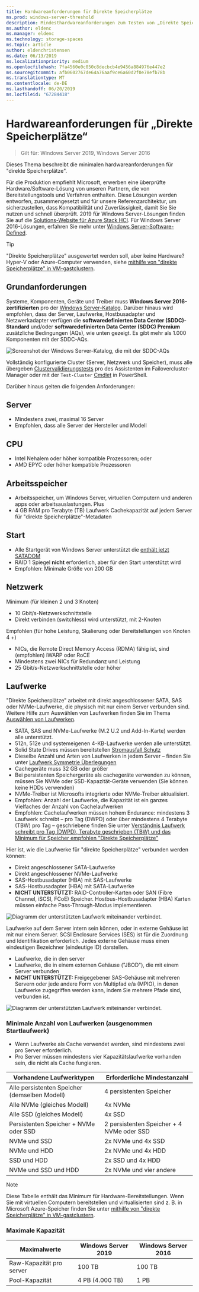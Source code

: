 ```yaml
---
title: Hardwareanforderungen für Direkte Speicherplätze
ms.prod: windows-server-threshold
description: Mindesthardwareanforderungen zum Testen von „Direkte Speicherplätze“.
ms.author: eldenc
ms.manager: eldenc
ms.technology: storage-spaces
ms.topic: article
author: eldenchristensen
ms.date: 06/13/2019
ms.localizationpriority: medium
ms.openlocfilehash: 7fa4560e0c050c8decbcb4e9456a884976e447e2
ms.sourcegitcommit: afb0602767de64a76aaf9ce6a60d2f0e78efb78b
ms.translationtype: MT
ms.contentlocale: de-DE
ms.lasthandoff: 06/20/2019
ms.locfileid: "67284418"
---
```

# <a name="storage-spaces-direct-hardware-requirements"></a>Hardwareanforderungen für „Direkte Speicherplätze“

> Gilt für: Windows Server 2019, Windows Server 2016

Dieses Thema beschreibt die minimalen hardwareanforderungen für "direkte Speicherplätze".

Für die Produktion empfiehlt Microsoft, erwerben eine überprüfte Hardware/Software-Lösung von unseren Partnern, die von Bereitstellungstools und Verfahren enthalten. Diese Lösungen werden entworfen, zusammengesetzt und für unsere Referenzarchitektur, um sicherzustellen, dass Kompatibilität und Zuverlässigkeit, damit Sie Sie nutzen und schnell überprüft. 2019 für Windows Server-Lösungen finden Sie auf die [Solutions-Website für Azure Stack HCI](https://azure.microsoft.com/overview/azure-stack/hci). Für Windows Server 2016-Lösungen, erfahren Sie mehr unter [Windows Server-Software-Defined](https://microsoft.com/wssd).

   > [!TIP]
   > "Direkte Speicherplätze" ausgewertet werden soll, aber keine Hardware? Hyper-V oder Azure-Computer verwenden, siehe [mithilfe von "direkte Speicherplätze" in VM-gastclustern](storage-spaces-direct-in-vm.md).

## <a name="base-requirements"></a>Grundanforderungen

Systeme, Komponenten, Geräte und Treiber muss **Windows Server 2016-zertifizierten** pro der [Windows Server-Katalog](https://www.windowsservercatalog.com). Darüber hinaus wird empfohlen, dass der Server, Laufwerke, Hostbusadapter und Netzwerkadapter verfügen die **softwaredefinierten Data Center (SDDC)-Standard** und/oder **softwaredefinierten Data Center (SDDC) Premium** zusätzliche Bedingungen (AQs), wie unten gezeigt. Es gibt mehr als 1.000 Komponenten mit der SDDC-AQs.

![Screenshot der Windows Server-Katalog, die mit der SDDC-AQs](media/hardware-requirements/sddc-aqs.png)

Vollständig konfigurierte Cluster (Server, Netzwerk und Speicher), muss alle übergeben [Clustervalidierungstests](https://technet.microsoft.com/library/cc732035(v=ws.10).aspx) pro des Assistenten im Failovercluster-Manager oder mit der `Test-Cluster` [Cmdlet](https://docs.microsoft.com/powershell/module/failoverclusters/test-cluster?view=win10-ps) in PowerShell.

Darüber hinaus gelten die folgenden Anforderungen:

## <a name="servers"></a>Server

- Mindestens zwei, maximal 16 Server
- Empfohlen, dass alle Server der Hersteller und Modell

## <a name="cpu"></a>CPU

- Intel Nehalem oder höher kompatible Prozessoren; oder
- AMD EPYC oder höher kompatible Prozessoren

## <a name="memory"></a>Arbeitsspeicher

- Arbeitsspeicher, um Windows Server, virtuellen Computern und anderen apps oder arbeitsauslastungen. Plus
- 4 GB RAM pro Terabyte (TB) Laufwerk Cachekapazität auf jedem Server für "direkte Speicherplätze"-Metadaten

## <a name="boot"></a>Start

- Alle Startgerät von Windows Server unterstützt die [enthält jetzt SATADOM](https://cloudblogs.microsoft.com/windowsserver/2017/08/30/announcing-support-for-satadom-boot-drives-in-windows-server-2016/)
- RAID 1 Spiegel **nicht** erforderlich, aber für den Start unterstützt wird
- Empfohlen: Minimale Größe von 200 GB

## <a name="networking"></a>Netzwerk

Minimum (für kleinen 2 und 3 Knoten)
- 10 Gbit/s-Netzwerkschnittstelle
- Direkt verbinden (switchless) wird unterstützt, mit 2-Knoten

Empfohlen (für hohe Leistung, Skalierung oder Bereitstellungen von Knoten 4 +)
- NICs, die Remote Direct Memory Access (RDMA) fähig ist, sind (empfohlen) iWARP oder RoCE
- Mindestens zwei NICs für Redundanz und Leistung
- 25 Gbit/s-Netzwerkschnittstelle oder höher

## <a name="drives"></a>Laufwerke

"Direkte Speicherplätze" arbeitet mit direkt angeschlossener SATA, SAS oder NVMe-Laufwerke, die physisch mit nur einem Server verbunden sind. Weitere Hilfe zum Auswählen von Laufwerken finden Sie im Thema [Auswählen von Laufwerken](choosing-drives.md).

- SATA, SAS und NVMe-Laufwerke (M.2 U.2 und Add-In-Karte) werden alle unterstützt.
- 512n, 512e und systemeigenen 4-KB-Laufwerke werden alle unterstützt.
- Solid State Drives müssen bereitstellen [Stromausfall Schutz](https://blogs.technet.microsoft.com/filecab/2016/11/18/dont-do-it-consumer-ssd/)
- Dieselbe Anzahl und Arten von Laufwerken in jedem Server – finden Sie unter [Laufwerk Symmetrie Überlegungen](drive-symmetry-considerations.md)
- Cachegeräte muss 32 GB oder größer
- Bei persistenten Speichergeräte als cachegeräte verwenden zu können, müssen Sie NVMe oder SSD-Kapazität-Geräte verwenden (Sie können keine HDDs verwenden)
- NVMe-Treiber ist Microsofts integrierte oder NVMe-Treiber aktualisiert.
- Empfohlen: Anzahl der Laufwerke, die Kapazität ist ein ganzes Vielfaches der Anzahl von Cachelaufwerken
- Empfohlen: Cachelaufwerken müssen hohem Endurance: mindestens 3 Laufwerk schreibt – pro Tag (DWPD) oder über mindestens 4 Terabyte (TBW) pro Tag – geschriebene finden Sie unter [Verständnis Laufwerk schreibt pro Tag (DWPD), Terabyte geschrieben (TBW) und das Minimum für Speicher empfohlen "Direkte Speicherplätze"](https://blogs.technet.microsoft.com/filecab/2017/08/11/understanding-dwpd-tbw/)

Hier ist, wie die Laufwerke für "direkte Speicherplätze" verbunden werden können:

- Direkt angeschlossener SATA-Laufwerke
- Direkt angeschlossener NVMe-Laufwerke
- SAS-Hostbusadapter (HBA) mit SAS-Laufwerke
- SAS-Hostbusadapter (HBA) mit SATA-Laufwerke
- **NICHT UNTERSTÜTZT:** RAID-Controller-Karten oder SAN (Fibre Channel, iSCSI, FCoE) Speicher. Hostbus-Hostbusadapter (HBA) Karten müssen einfache Pass-Through-Modus implementieren.

![Diagramm der unterstützten Laufwerk miteinander verbindet.](media/hardware-requirements/drive-interconnect-support-1.png)

Laufwerke auf dem Server intern sein können, oder in externe Gehäuse ist mit nur einem Server. SCSI Enclosure Services (SES) ist für die Zuordnung und Identifikation erforderlich. Jedes externe Gehäuse muss einen eindeutigen Bezeichner (eindeutige ID) darstellen.

- Laufwerke, die in den server
- Laufwerke, die in einem externen Gehäuse ("JBOD"), die mit einem Server verbunden
- **NICHT UNTERSTÜTZT:** Freigegebener SAS-Gehäuse mit mehreren Servern oder jede andere Form von Multipfad e/a (MPIO), in denen Laufwerke zugegriffen werden kann, indem Sie mehrere Pfade sind, verbunden ist.

![Diagramm der unterstützten Laufwerk miteinander verbindet.](media/hardware-requirements/drive-interconnect-support-2.png)

### <a name="minimum-number-of-drives-excludes-boot-drive"></a>Minimale Anzahl von Laufwerken (ausgenommen Startlaufwerk)

- Wenn Laufwerke als Cache verwendet werden, sind mindestens zwei pro Server erforderlich.
- Pro Server müssen mindestens vier Kapazitätslaufwerke vorhanden sein, die nicht als Cache fungieren.

| Vorhandene Laufwerktypen   | Erforderliche Mindestanzahl |
|-----------------------|-------------------------|
| Alle persistenten Speicher (demselben Modell) | 4 persistenten Speicher |
| Alle NVMe (gleiches Modell) | 4x NVMe                  |
| Alle SSD (gleiches Modell)  | 4x SSD                   |
| Persistenten Speicher + NVMe oder SSD | 2 persistenten Speicher + 4 NVMe oder SSD |
| NVMe und SSD            | 2x NVMe und 4x SSD          |
| NVMe und HDD            | 2x NVMe und 4x HDD          |
| SSD und HDD             | 2x SSD und 4x HDD           |
| NVMe und SSD und HDD      | 2x NVMe und vier andere       |

   >[!NOTE]
   > Diese Tabelle enthält das Minimum für Hardware-Bereitstellungen. Wenn Sie mit virtuellen Computern bereitstellen und virtualisierten sind z. B. in Microsoft Azure-Speicher finden Sie unter [mithilfe von "direkte Speicherplätze" in VM-gastclustern](storage-spaces-direct-in-vm.md).

### <a name="maximum-capacity"></a>Maximale Kapazität

| Maximalwerte                | Windows Server 2019  | Windows Server 2016  |
| ---                     | ---------            | ---------            |
| Raw-Kapazität pro server | 100 TB               | 100 TB               |
| Pool-Kapazität           | 4 PB (4.000 TB)      | 1 PB                 |
